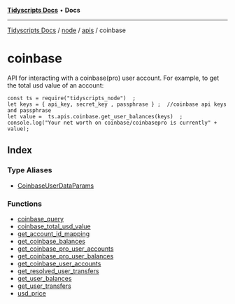 [**Tidyscripts Docs**](../../../../../../README.md) • **Docs**

***

[Tidyscripts Docs](../../../../../../globals.md) / [node](../../../../README.md) / [apis](../../README.md) / coinbase

# coinbase

API for interacting with a coinbase(pro) user account.
For example, to get the total usd value of an account:
```
const ts = require("tidyscripts_node")  ;
let keys = { api_key, secret_key , passphrase } ;  //coinbase api keys and passphrase 
let value =  ts.apis.coinbase.get_user_balances(keys)  ; 
console.log("Your net worth on coinbase/coinbasepro is currently" + value);
```

## Index

### Type Aliases

- [CoinbaseUserDataParams](type-aliases/CoinbaseUserDataParams.md)

### Functions

- [coinbase\_query](functions/coinbase_query.md)
- [coinbase\_total\_usd\_value](functions/coinbase_total_usd_value.md)
- [get\_account\_id\_mapping](functions/get_account_id_mapping.md)
- [get\_coinbase\_balances](functions/get_coinbase_balances.md)
- [get\_coinbase\_pro\_user\_accounts](functions/get_coinbase_pro_user_accounts.md)
- [get\_coinbase\_pro\_user\_balances](functions/get_coinbase_pro_user_balances.md)
- [get\_coinbase\_user\_accounts](functions/get_coinbase_user_accounts.md)
- [get\_resolved\_user\_transfers](functions/get_resolved_user_transfers.md)
- [get\_user\_balances](functions/get_user_balances.md)
- [get\_user\_transfers](functions/get_user_transfers.md)
- [usd\_price](functions/usd_price.md)
